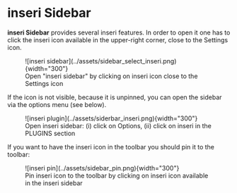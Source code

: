 # inseri Sidebar

**inseri Sidebar** provides several inseri features. In order to open it one has to click the inseri icon available in the upper-right corner, close to the Settings icon.

<figure markdown>
![inseri sidebar](../assets/sidebar_select_inseri.png){width="300"}
  <figcaption> Open "inseri sidebar" by clicking on inseri icon close to the Settings icon</figcaption>
</figure>

If the icon is not visible, because it is unpinned, you can open the sidebar via the options menu (see below).

<figure markdown>
![inseri plugin](../assets/siderbar_inseri.png){width="300"}
  <figcaption> Open inseri sidebar: (i) click on Options, (ii) click on inseri in the PLUGINS section </figcaption>
</figure>

If you want to have the inseri icon in the toolbar you should pin it to the toolbar:

<figure markdown>
![inseri pin](../assets/sidebar_pin.png){width="300"}
  <figcaption> Pin inseri icon to the toolbar by clicking on inseri icon available in the inseri sidebar </figcaption>
</figure>
